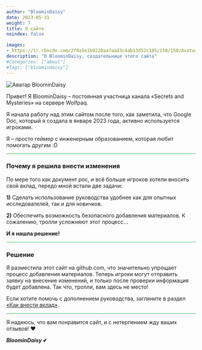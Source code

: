 ```yaml
---
author: "BloominDaisy"
date: 2023-05-31
weight: 7
title: О сайте
noindex: false

images:
- https://tr.rbxcdn.com/2f0a5e1b9220aa7aad3c4ab13d52c185/150/150/AvatarHeadshot/Png
description: "О BloominDaisy, создательнице этого сайта"
#Categories: ["about"]
#Tags: ["bloomindaisy"]
---
```


![Аватар BloominDaisy](https://tr.rbxcdn.com/2f0a5e1b9220aa7aad3c4ab13d52c185/150/150/AvatarHeadshot/Png)

Привет! Я BloominDaisy – постоянная участница канала «Secrets and Mysteries» на сервере Wolfpaq.

Я начала работу над этим сайтом после того, как заметила, что Google Doc, который я создала в январе 2023 года, активно используется игроками.

Я – просто геймер с инженерным образованием, которая любит помогать другим :D

<hr style="background-color: #28b44c" size=8>

### Почему я решила внести изменения

По мере того как документ рос, и всё больше игроков хотели вносить свой вклад, передо мной встали две задачи:

**1)** Сделать использование руководства удобнее как для опытных исследователей, так и для новичков.

**2)** Обеспечить возможность безопасного добавления материалов. К сожалению, тролли усложняют этот процесс... 

**И я нашла решение!** 

<hr style="background-color: #28b44c" size=8>

### Решение

Я разместила этот сайт на github.com, что значительно упрощает процесс добавления материалов. Теперь игроки могут отправить заявку на внесение изменений, и только после проверки информация будет добавлена. Так что, тролли, вам здесь не место!

Если хотите помочь с дополнением руководства, загляните в раздел [«Как внести вклад»](../../contribute/).

<hr style="background-color: #28b44c" size=8>

Я надеюсь, что вам понравится сайт, и с нетерпением жду ваших отзывов! <span class="nowrap"><span class="emojify">❤</span>

_**BloominDaisy**_ <span class="nowrap"><span class="emojify">💕</span>
